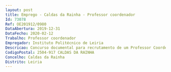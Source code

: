 ```yaml
--- 
layout: post
title: Emprego - Caldas da Rainha - Professor coordenador
Id: 73078
Ref: OE201912/0980
DataAbertura: 2019-12-31
DataFecho: 2020-02-12
Trabalho: Professor coordenador
Empregador: Instituto Politécnico de Leiria
Descricao: Concurso documental para recrutamento de um Professor Coordenador, na modalidade de contrato de trabalho em funções públicas por tempo indeterminado, para a área disciplinar de Desenho, da Escola Superior de Artes e Design do Instituto Politécnico de Leiria
CodigoPostal: 2504-917 CALDAS DA RAINHA
Concelho: Caldas da Rainha
Distrito: Leiria
--- 
```

